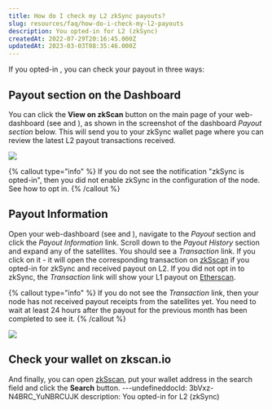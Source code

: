 ```yaml
---
title: How do I check my L2 zkSync payouts?
slug: resources/faq/how-do-i-check-my-l2-payouts
description: You opted-in for L2 (zkSync)
createdAt: 2022-07-29T20:16:45.000Z
updatedAt: 2023-03-03T08:35:46.000Z
---
```


If you opted-in [](docId:6TX_ve1PyUrXuwax-mWWw), you can check your payout in three ways:

## Payout section on the Dashboard

You can click the **View on zkScan** button on the main page of your web-dashboard (see [](docId\:gH4m4hVZ0BkMVAoW_jA2t) and [](docId:3k4V1HFunDWHVso9b1Xt9)), as shown in the screenshot of the dashboard *Payout section* below. This will send you to your zkSync wallet page where you can review the latest L2 payout transactions received.

![](https://archbee-image-uploads.s3.amazonaws.com/kv3plx2xmXcUGcVl4Lttj/A9Wtk342aTte-ic4IKik6_image.png)

{% callout type="info"  %} 
If you do not see the notification "zkSync is opted-in", then you did not enable zkSync in the configuration of the node. See [](docId:6TX_ve1PyUrXuwax-mWWw) how to opt in.
{% /callout %}

## Payout Information

Open your web-dashboard (see [](docId\:gH4m4hVZ0BkMVAoW_jA2t) and [](docId:3k4V1HFunDWHVso9b1Xt9)), navigate to the *Payout* section and click the *Payout Information* link. Scroll down to the *Payout History* section and expand any of the satellites. You should see a *Transaction* link. If you click on it - it will open the corresponding transaction on [zkSscan](https://zkscan.io)  if you opted-in for zkSync and received payout on L2. If you did not opt in to zkSync, the *Transaction* link will show your L1 payout on [Etherscan](https://etherscan.io).

{% callout type="info"  %} 
If you do not see the *Transaction* link, then your node has not received payout receipts from the satellites yet. You need to wait at least 24 hours after the payout for the previous month has been completed to see it.
{% /callout %}

![](https://archbee-image-uploads.s3.amazonaws.com/kv3plx2xmXcUGcVl4Lttj/fFTMlWDQj-XdaeKqH0lmk_image.png)

## Check your wallet on zkscan.io

And finally, you can open [zkSscan](https://zkscan.io), put your wallet address in the search field and click the **Search** button.
---undefineddocId: 3bVxz-N4BRC_YuNBRCUJK
description: You opted-in for L2 (zkSync)
